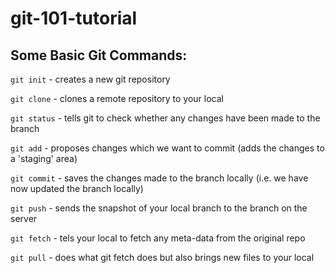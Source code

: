 # git-101-tutorial

## Some Basic Git Commands:

`git init` - creates a new git repository

`git clone` - clones a remote repository to your local

`git status` - tells git to check whether any changes have been made to the branch

`git add` - proposes changes which we want to commit (adds the changes to a 'staging' area)

`git commit` - saves the changes made to the branch locally (i.e. we have now updated the branch locally)

`git push` - sends the snapshot of your local branch to the branch on the server

`git fetch` - tels your local to fetch any meta-data from the original repo

`git pull` - does what git fetch does but also brings new files to your local
